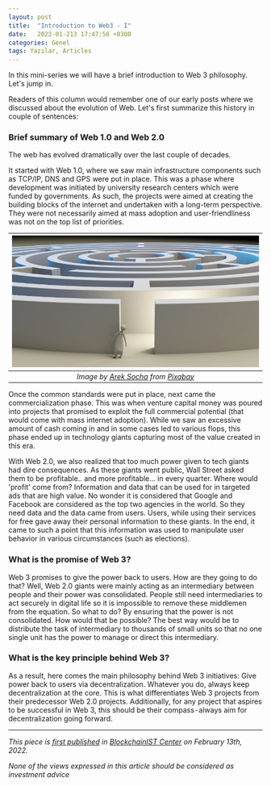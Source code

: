 ```yaml
---
layout: post
title:  "Introduction to Web3 - I"
date:   2022-01-213 17:47:56 +0300
categories: Genel
tags: Yazılar, Articles
---
```


In this mini-series we will have a brief introduction to Web 3 philosophy. Let's jump in. 

Readers of this column would remember one of our early posts where we discussed about the evolution of Web. Let's first summarize this history in couple of sentences: 

### Brief summary of Web 1.0 and Web 2.0

The web has evolved dramatically over the last couple of decades. 

It started with Web 1.0, where we saw main infrastructure components such as TCP/IP, DNS and GPS were put in place. This was a phase where development was initiated by university research centers which were funded by governments. As such, the projects were aimed at creating the building blocks of the internet and undertaken with a long-term perspective. They were not necessarily aimed at mass adoption and user-friendliness was not on the top list of priorities. 

| ![maze](/assets/maze-1804499_800.jpg)|
|:--:| 
| *Image by [Arek Socha](https://pixabay.com/users/qimono-1962238/) from [Pixabay](https://pixabay.com/)*|

Once the common standards were put in place, next came the commercialization phase. This was when venture capital money was poured into projects that promised to exploit the full commercial potential (that would come with mass internet adoption). While we saw an excessive amount of cash coming in and in some cases led to various flops, this phase ended up in technology giants capturing most of the value created in this era.

With Web 2.0, we also realized that too much power given to tech giants had dire consequences. As these giants went public, Wall Street asked them to be profitable.. and more profitable… in every quarter. Where would 'profit' come from? Information and data that can be used for in targeted ads that are high value. No wonder it is considered that Google and Facebook are considered as the top two agencies in the world. So they need data and the data came from users. Users, while using their services for free gave away their personal information to these giants. In the end, it came to such a point that this information was used to manipulate user behavior in various circumstances (such as elections).

### What is the promise of Web 3?

Web 3 promises to give the power back to users. How are they going to do that? Well, Web 2.0 giants were mainly acting as an intermediary between people and their power was consolidated. People still need intermediaries to act securely in digital life so it is impossible to remove these middlemen from the equation. So what to do? By ensuring that the power is not consolidated. How would that be possible? The best way would be to distribute the task of intermediary to thousands of small units so that no one single unit has the power to manage or direct this intermediary.

### What is the key principle behind Web 3?

As a result, here comes the main philosophy behind Web 3 initiatives: Give power back to users via decentralization. Whatever you do, always keep decentralization at the core. This is what differentiates Web 3 projects from their predecessor Web 2.0 projects. Additionally, for any project that aspires to be successful in Web 3, this should be their compass - always aim for decentralization going forward.


---
*This piece is [first published](https://medium.com/bcistcenter/introduction-to-web-3-i-da8be4a6606b) in [BlockchainIST Center](https://medium.com/blockchainist-center) on February 13th, 2022.*

*None of the views expressed in this article should be considered as investment advice*
